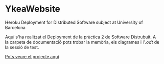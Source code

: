 # YkeaWebsite
Heroku Deployment for Distributed Software subject at University of Barcelona

Aquí s'ha realitzat el Deployment de la pràctica 2 de Software Distrubuit. A la carpeta de documentació pots trobar la memòria,
els diagrames i l'_.odt_ de la sessió de test.

[Pots veure el projecte aquí](https://sd2018-ykeaf4.herokuapp.com/ykea/)
